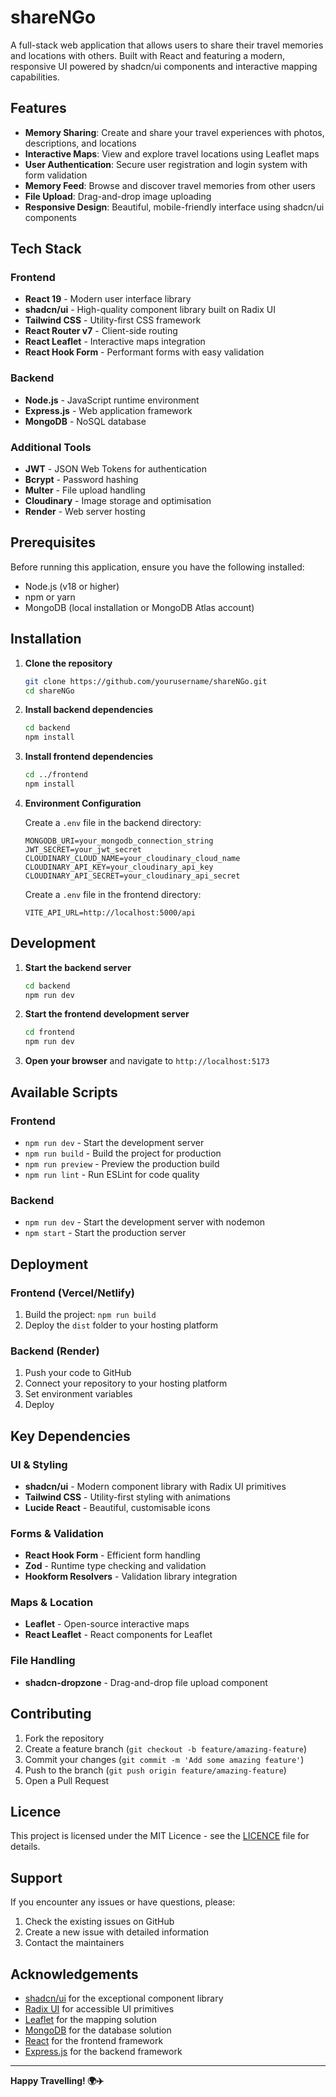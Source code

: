 # shareNGo

A full-stack web application that allows users to share their travel memories and locations with others. Built with React and featuring a modern, responsive UI powered by shadcn/ui components and interactive mapping capabilities.

## Features

- **Memory Sharing**: Create and share your travel experiences with photos, descriptions, and locations
- **Interactive Maps**: View and explore travel locations using Leaflet maps
- **User Authentication**: Secure user registration and login system with form validation
- **Memory Feed**: Browse and discover travel memories from other users
- **File Upload**: Drag-and-drop image uploading
- **Responsive Design**: Beautiful, mobile-friendly interface using shadcn/ui components

## Tech Stack

### Frontend

- **React 19** - Modern user interface library
- **shadcn/ui** - High-quality component library built on Radix UI
- **Tailwind CSS** - Utility-first CSS framework
- **React Router v7** - Client-side routing
- **React Leaflet** - Interactive maps integration
- **React Hook Form** - Performant forms with easy validation

### Backend

- **Node.js** - JavaScript runtime environment
- **Express.js** - Web application framework
- **MongoDB** - NoSQL database

### Additional Tools

- **JWT** - JSON Web Tokens for authentication
- **Bcrypt** - Password hashing
- **Multer** - File upload handling
- **Cloudinary** - Image storage and optimisation
- **Render** - Web server hosting

## Prerequisites

Before running this application, ensure you have the following installed:

- Node.js (v18 or higher)
- npm or yarn
- MongoDB (local installation or MongoDB Atlas account)

## Installation

1. **Clone the repository**

   ```bash
   git clone https://github.com/yourusername/shareNGo.git
   cd shareNGo
   ```

2. **Install backend dependencies**

   ```bash
   cd backend
   npm install
   ```

3. **Install frontend dependencies**

   ```bash
   cd ../frontend
   npm install
   ```

4. **Environment Configuration**

   Create a `.env` file in the backend directory:

   ```env
   MONGODB_URI=your_mongodb_connection_string
   JWT_SECRET=your_jwt_secret
   CLOUDINARY_CLOUD_NAME=your_cloudinary_cloud_name
   CLOUDINARY_API_KEY=your_cloudinary_api_key
   CLOUDINARY_API_SECRET=your_cloudinary_api_secret
   ```

   Create a `.env` file in the frontend directory:

   ```env
   VITE_API_URL=http://localhost:5000/api
   ```

## Development

1. **Start the backend server**

   ```bash
   cd backend
   npm run dev
   ```

2. **Start the frontend development server**

   ```bash
   cd frontend
   npm run dev
   ```

3. **Open your browser** and navigate to `http://localhost:5173`

## Available Scripts

### Frontend

- `npm run dev` - Start the development server
- `npm run build` - Build the project for production
- `npm run preview` - Preview the production build
- `npm run lint` - Run ESLint for code quality

### Backend

- `npm run dev` - Start the development server with nodemon
- `npm start` - Start the production server

## Deployment

### Frontend (Vercel/Netlify)

1. Build the project: `npm run build`
2. Deploy the `dist` folder to your hosting platform

### Backend (Render)

1. Push your code to GitHub
2. Connect your repository to your hosting platform
3. Set environment variables
4. Deploy

## Key Dependencies

### UI & Styling

- **shadcn/ui** - Modern component library with Radix UI primitives
- **Tailwind CSS** - Utility-first styling with animations
- **Lucide React** - Beautiful, customisable icons

### Forms & Validation

- **React Hook Form** - Efficient form handling
- **Zod** - Runtime type checking and validation
- **Hookform Resolvers** - Validation library integration

### Maps & Location

- **Leaflet** - Open-source interactive maps
- **React Leaflet** - React components for Leaflet

### File Handling

- **shadcn-dropzone** - Drag-and-drop file upload component

## Contributing

1. Fork the repository
2. Create a feature branch (`git checkout -b feature/amazing-feature`)
3. Commit your changes (`git commit -m 'Add some amazing feature'`)
4. Push to the branch (`git push origin feature/amazing-feature`)
5. Open a Pull Request

## Licence

This project is licensed under the MIT Licence - see the [LICENCE](LICENCE) file for details.

## Support

If you encounter any issues or have questions, please:

1. Check the existing issues on GitHub
2. Create a new issue with detailed information
3. Contact the maintainers

## Acknowledgements

- [shadcn/ui](https://ui.shadcn.com/) for the exceptional component library
- [Radix UI](https://www.radix-ui.com/) for accessible UI primitives
- [Leaflet](https://leafletjs.com/) for the mapping solution
- [MongoDB](https://www.mongodb.com/) for the database solution
- [React](https://reactjs.org/) for the frontend framework
- [Express.js](https://expressjs.com/) for the backend framework

---

**Happy Travelling! 🌍✈️**
